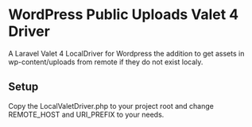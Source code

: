 # WordPress Public Uploads Valet 4 Driver

A Laravel Valet 4 LocalDriver for Wordpress the addition to get assets in wp-content/uploads from remote if they do not exist localy. 

## Setup
Copy the LocalValetDriver.php to your project root and change REMOTE_HOST and URI_PREFIX to your needs.
